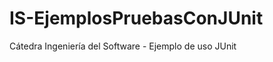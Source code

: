 IS-EjemplosPruebasConJUnit
==========================

Cátedra Ingeniería del Software - Ejemplo de uso JUnit
